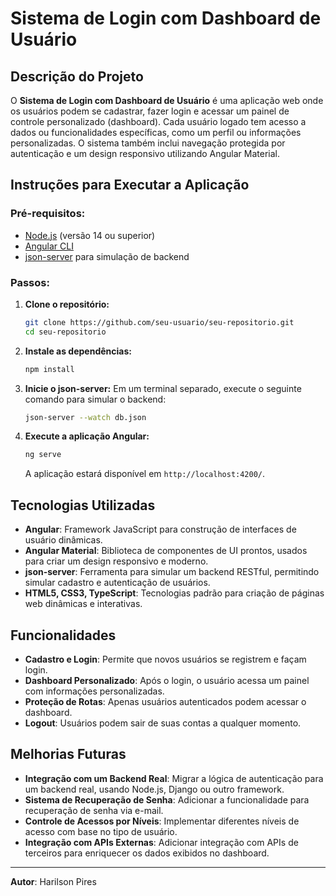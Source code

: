 # Sistema de Login com Dashboard de Usuário

## Descrição do Projeto
O **Sistema de Login com Dashboard de Usuário** é uma aplicação web onde os usuários podem se cadastrar, fazer login e acessar um painel de controle personalizado (dashboard). Cada usuário logado tem acesso a dados ou funcionalidades específicas, como um perfil ou informações personalizadas. O sistema também inclui navegação protegida por autenticação e um design responsivo utilizando Angular Material.

## Instruções para Executar a Aplicação

### Pré-requisitos:
- [Node.js](https://nodejs.org/) (versão 14 ou superior)
- [Angular CLI](https://angular.io/cli)
- [json-server](https://github.com/typicode/json-server) para simulação de backend

### Passos:
1. **Clone o repositório:**
   ```bash
   git clone https://github.com/seu-usuario/seu-repositorio.git
   cd seu-repositorio
   ```

2. **Instale as dependências:**
   ```bash
   npm install
   ```

3. **Inicie o json-server:**
   Em um terminal separado, execute o seguinte comando para simular o backend:
   ```bash
   json-server --watch db.json
   ```

4. **Execute a aplicação Angular:**
   ```bash
   ng serve
   ```
   A aplicação estará disponível em `http://localhost:4200/`.

## Tecnologias Utilizadas
- **Angular**: Framework JavaScript para construção de interfaces de usuário dinâmicas.
- **Angular Material**: Biblioteca de componentes de UI prontos, usados para criar um design responsivo e moderno.
- **json-server**: Ferramenta para simular um backend RESTful, permitindo simular cadastro e autenticação de usuários.
- **HTML5, CSS3, TypeScript**: Tecnologias padrão para criação de páginas web dinâmicas e interativas.

## Funcionalidades
- **Cadastro e Login**: Permite que novos usuários se registrem e façam login.
- **Dashboard Personalizado**: Após o login, o usuário acessa um painel com informações personalizadas.
- **Proteção de Rotas**: Apenas usuários autenticados podem acessar o dashboard.
- **Logout**: Usuários podem sair de suas contas a qualquer momento.

## Melhorias Futuras
- **Integração com um Backend Real**: Migrar a lógica de autenticação para um backend real, usando Node.js, Django ou outro framework.
- **Sistema de Recuperação de Senha**: Adicionar a funcionalidade para recuperação de senha via e-mail.
- **Controle de Acessos por Níveis**: Implementar diferentes níveis de acesso com base no tipo de usuário.
- **Integração com APIs Externas**: Adicionar integração com APIs de terceiros para enriquecer os dados exibidos no dashboard.

---

**Autor**: Harilson Pires
